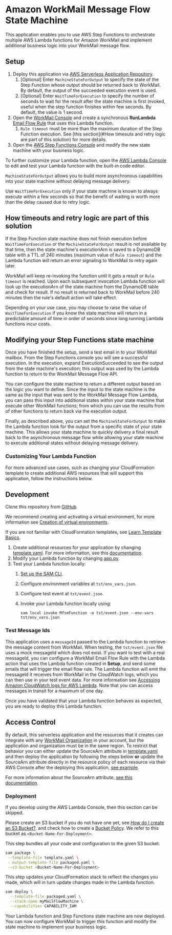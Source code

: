 # Amazon WorkMail Message Flow State Machine

This application enables you to use AWS Step Functions to orchestrate multiple AWS Lambda functions for Amazon WorkMail and implement additional business logic into your WorkMail message flow.

## Setup
1. Deploy this application via [AWS Serverless Application Repository](https://serverlessrepo.aws.amazon.com/applications/arn:aws:serverlessrepo:us-east-1:489970191081:applications~workmail-message-flow-state-machine).
    1. [Optional] Enter `MachineStateForOutput` to specify the state of the Step Function whose output should be returned back to WorkMail. By default, the output of the succeeded execution event is used.
    2. [Optional] Enter `WaitTimeForExecution` to specify the number of seconds to wait for the result after the state machine is first invoked, useful when the step function finishes within few seconds. By default, the value is 1 second.
2. Open the [WorkMail Console](https://console.aws.amazon.com/workmail/) and create a synchronous **RunLambda** [Email Flow Rule](https://docs.aws.amazon.com/workmail/latest/adminguide/lambda.html#synchronous-rules) that uses this Lambda function.
    1. `Rule timeout` must be more than the maximum duration of the Step Function execution. See [this section](#How timeouts and retry logic are part of this solution) for more details.
3. Open the [AWS Step Functions Console](https://console.aws.amazon.com/states/) and modify the new state machine with your business logic. 

To further customize your Lambda function, open the [AWS Lambda Console](https://us-east-1.console.aws.amazon.com/lambda/home?region=us-east-1#/functions) to edit and test your Lambda function with the built-in code editor.

`MachineStateForOutput` allows you to build more asynchronous capabilities into your state machine without delaying message delivery.

Use `WaitTimeForExecution` only if your state machine is known to always execute within a few seconds so that the benefit of waiting is worth more than the delay caused due to retry logic.

## How timeouts and retry logic are part of this solution

If the Step Function state machine does not finish execution before `WaitTimeForExecution` or the `MachineStateForOutput` result is not available by that time, then the state machine's executionArn is saved to a DynamoDB table with a TTL of 240 minutes (maximum value of `Rule timeout`) and the Lambda function will return an error signaling to WorkMail to retry again later. 

WorkMail will keep re-invoking the function until it gets a result or `Rule timeout` is reached. Upon each subsequent invocation Lambda function will look up the executionArn of the state machine from the DynamoDB table and check for result. If no result is returned back to WorkMail before 240 minutes then the rule's default action will take effect.

Depending on your use case, you may choose to raise the value of `WaitTimeForExecution` if you know the state machine will return in a predictable amount of time in order of seconds since long running Lambda functions incur costs.

## Modifying your Step Functions state machine

Once you have finished the setup, send a test email in to your WorkMail mailbox. From the Step Functions console you will see a successful execution. 
In the execution, expand ExecutionSucceeded to see the output from the state machine's execution; this output was used by the Lambda function to return to the WorkMail Message Flow API.

You can configure the state machine to return a different output based on the logic you want to define. Since the input to the state machine is the same as the input that was sent to the WorkMail Message Flow Lambda, you can pass this input into additional states within your state machine that execute other WorkMail functions; from which you can use the results from of other functions to return back via the execution output.

Finally, as described above, you can set the `MachineStateForOutput` to make the Lambda function look for the output from a specific state of your state machine. This allows your state machine to quickly delivery a final result back to the asynchronous message flow while allowing your state machine to execute additional states without delaying message delivery.

### Customizing Your Lambda Function

For more advanced use cases, such as changing your CloudFormation template to create additional AWS resources that will support this application, follow the instructions below.

## Development
Clone this repository from [GitHub](https://github.com/aws-samples/amazon-workmail-lambda-templates).

We recommend creating and activating a virtual environment, for more information see [Creation of virtual environments](https://docs.python.org/3/library/venv.html).

If you are not familiar with CloudFormation templates, see [Learn Template Basics](https://docs.aws.amazon.com/AWSCloudFormation/latest/UserGuide/gettingstarted.templatebasics.html).

1. Create additional resources for your application by changing [template.yaml](https://github.com/aws-samples/amazon-workmail-lambda-templates/blob/master/workmail-message-flow-state-machine/template.yaml). For more information, see this [documentation](https://docs.aws.amazon.com/AWSCloudFormation/latest/UserGuide/template-reference.html).
2. Modify your Lambda function by changing [app.py](https://github.com/aws-samples/amazon-workmail-lambdas-templates/blob/master/workmail-message-flow-state-machine/src/app.py).
3. Test your Lambda function locally:
    1. [Set up the SAM CLI](https://aws.amazon.com/serverless/sam/).
    2. Configure environment variables at `tst/env_vars.json`.
    3. Configure test event at `tst/event.json`.
    4. Invoke your Lambda function locally using:
    
        `sam local invoke MfsmFunction -e tst/event.json --env-vars tst/env_vars.json`

### Test Message Ids
This application uses a `messageId` passed to the Lambda function to retrieve the message content from WorkMail. When testing, the `tst/event.json` file uses a mock messageId which does not exist. If you want to test with a real messageId, you can configure a WorkMail Email Flow Rule with the Lambda action that uses the Lambda function created in **Setup**, and send some emails that will trigger the email flow rule. The Lambda function will emit the messageId it receives from WorkMail in the CloudWatch logs, which you can
then use in your test event data. For more information see [Accessing Amazon CloudWatch logs for AWS Lambda](https://docs.aws.amazon.com/lambda/latest/dg/monitoring-cloudwatchlogs.html). Note that you can access messages in transit for a maximum of one day.

Once you have validated that your Lambda function behaves as expected, you are ready to deploy this Lambda function.

## Access Control
By default, this serverless application and the resources that it creates can integrate with any [WorkMail Organization](https://docs.aws.amazon.com/workmail/latest/adminguide/organizations_overview.html) in your account, but the application and organization must be in the same region. To restrict that behavior you can either update the SourceArn attribute in [template.yaml](https://github.com/aws-samples/amazon-workmail-lambda-templates/blob/master/workmail-message-flow-state-machine/template.yaml)
and then deploy the application by following the steps below **or** update the SourceArn attribute directly in the resource policy of each resource via their AWS Console after the deploying this application, [see example](https://docs.aws.amazon.com/lambda/latest/dg/access-control-resource-based.html). 

For more information about the SourceArn attribute, [see this documentation](https://docs.aws.amazon.com/IAM/latest/UserGuide/reference_policies_condition-keys.html#condition-keys-sourcearn).

### Deployment
If you develop using the AWS Lambda Console, then this section can be skipped.

Please create an S3 bucket if you do not have one yet, see [How do I create an S3 Bucket?](https://docs.aws.amazon.com/AmazonS3/latest/user-guide/create-bucket.html).
and check how to create a [Bucket Policy](https://docs.aws.amazon.com/serverlessrepo/latest/devguide/serverlessrepo-how-to-publish.html#publishing-application-through-cli).
We refer to this bucket as `<Bucket-Name-For-Deployment>`.

This step bundles all your code and configuration to the given S3 bucket. 

```bash
sam package \
 --template-file template.yaml \
 --output-template-file packaged.yaml \
 --s3-bucket <Bucket-Name-For-Deployment>
```

This step updates your CloudFormation stack to reflect the changes you made, which will in turn update changes made in the Lambda function.
```bash
sam deploy \
  --template-file packaged.yaml \
  --stack-name myMailFlowMachine \
  --capabilities CAPABILITY_IAM
```
Your Lambda function and Step Functions state machine are now deployed. You can now configure WorkMail to trigger this function and modify the state machine to implement your business logic.
